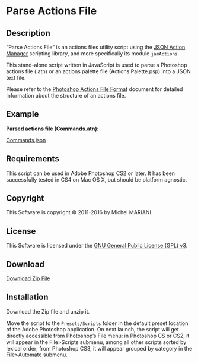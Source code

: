 # Parse Actions File

## Description

“Parse Actions File” is an actions files utility script using the [JSON Action Manager](/JSON-Action-Manager) scripting library, and more specifically its module `jamActions`.

This stand-alone script written in JavaScript is used to parse a Photoshop actions file (.atn) or an actions palette file (Actions Palette.psp) into a JSON text file.

Please refer to the [Photoshop Actions File Format](/Documentation/actions-file-format.html) document for detailed information about the structure of an actions file.

## Example

**Parsed actions file (Commands.atn)**:

[Commands.json](Commands.json)

## Requirements

This script can be used in Adobe Photoshop CS2 or later. It has been successfully tested in CS4 on Mac OS X, but should be platform agnostic.

## Copyright

This Software is copyright © 2011-2016 by Michel MARIANI.

## License

This Software is licensed under the [GNU General Public License (GPL) v3](https://www.gnu.org/licenses/gpl.html).

## Download

[Download Zip File](/Downloads/Parse-Actions-File-2.2.zip)

## Installation

Download the Zip file and unzip it.

Move the script to the `Presets/Scripts` folder in the default preset location of the Adobe Photoshop application. On next launch, the script will get directly accessible from Photoshop’s File menu: in Photoshop CS or CS2, it will appear in the File>Scripts submenu, among all other scripts sorted by lexical order; from Photoshop CS3, it will appear grouped by category in the File>Automate submenu.

